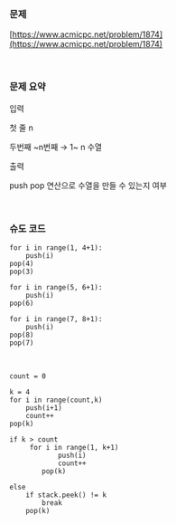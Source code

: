 ### 문제

[https://www.acmicpc.net/problem/1874](https://www.acmicpc.net/problem/1874)

<br>

### 문제 요약

입력

첫 줄 n 

두번째 ~n번째 → 1~ n 수열

출력

push pop 연산으로 수열을 만들 수 있는지 여부

<br>

### 슈도 코드

```
for i in range(1, 4+1):
	push(i)
pop(4)
pop(3)

for i in range(5, 6+1):
	push(i)
pop(6)

for i in range(7, 8+1):
	push(i)
pop(8)
pop(7)
```

<br>

```
count = 0

k = 4
for i in range(count,k)
	push(i+1)
	count++
pop(k)

if k > count
	 for i in range(1, k+1)
			push(i)
			count++
		pop(k)

else
	if stack.peek() != k
		break
	pop(k)

```